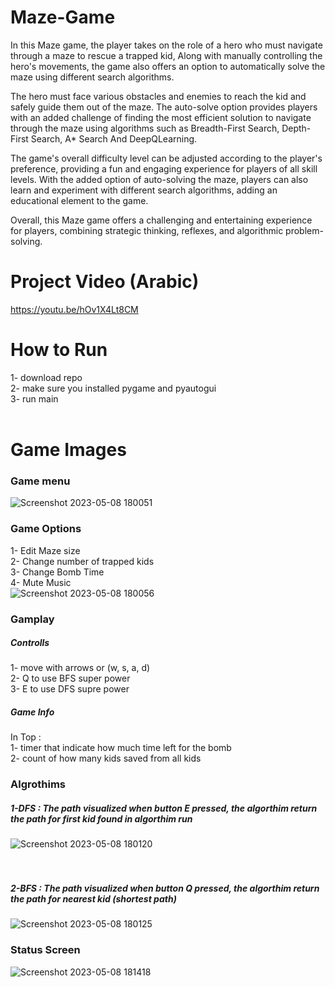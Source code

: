 # Maze-Game
In this Maze game, the player takes on the role of a hero who must navigate through a maze to rescue a trapped kid, Along with manually controlling the hero's movements, the game also offers an option to automatically solve the maze using different search algorithms.

The hero must face various obstacles and enemies to reach the kid and safely guide them out of the maze. The auto-solve option provides players with an added challenge of finding the most efficient solution to navigate through the maze using algorithms such as Breadth-First Search, Depth-First Search, A* Search And DeepQLearning.

The game's overall difficulty level can be adjusted according to the player's preference, providing a fun and engaging experience for players of all skill levels. With the added option of auto-solving the maze, players can also learn and experiment with different search algorithms, adding an educational element to the game.

Overall, this Maze game offers a challenging and entertaining experience for players, combining strategic thinking, reflexes, and algorithmic problem-solving.

# Project Video (Arabic)
https://youtu.be/hOv1X4Lt8CM

# How to Run
1- download repo <br>
2- make sure you installed pygame and pyautogui <br>
3- run main 
<br> <br>


# Game Images

### Game menu
![Screenshot 2023-05-08 180051](https://user-images.githubusercontent.com/72309324/236859607-24ceb763-7e74-4e62-bb9f-144cc84270ee.png)

### Game Options
1- Edit Maze size <br>
2- Change number of trapped kids <br>
3- Change Bomb Time <br>
4- Mute Music <br>
![Screenshot 2023-05-08 180056](https://user-images.githubusercontent.com/72309324/236859935-69b96dc3-dc4e-4c6d-9237-8984ea9adc29.png)


### Gamplay
##### Controlls
1- move with arrows or (w, s, a, d) <br>
2- Q to use BFS super power <br>
3- E to use DFS supre power <br>

##### Game Info
In Top : <br>
1- timer that indicate how much time left for the bomb <br>
2- count of how many kids saved from all kids <br>


### Algrothims
##### 1-DFS : The path visualized when button E pressed, the algorthim return the path for first kid found in algorthim run
![Screenshot 2023-05-08 180120](https://user-images.githubusercontent.com/72309324/236861495-ceca0bb9-c260-41f7-89c5-e935e3d5f8b2.png)
<br> <br> <br>
##### 2-BFS : The path visualized when button Q pressed, the algorthim return the path for nearest kid (shortest path)
![Screenshot 2023-05-08 180125](https://user-images.githubusercontent.com/72309324/236861697-f9d179f2-2a7b-464b-baa2-7a724d5ad8d0.png)


### Status Screen
![Screenshot 2023-05-08 181418](https://user-images.githubusercontent.com/72309324/236862110-294f2ce3-6bfb-443e-a583-c0fb5d8e99df.png)

